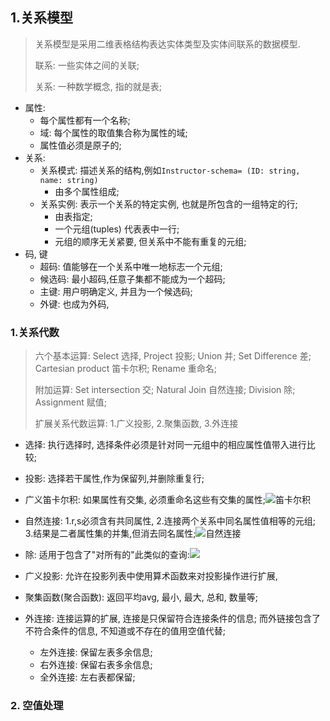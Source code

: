 

## 1.关系模型

> 关系模型是采用二维表格结构表达实体类型及实体间联系的数据模型.
>
> 联系: 一些实体之间的关联;
>
> 关系: 一种数学概念, 指的就是表;

- 属性: 
  - 每个属性都有一个名称;
  - 域: 每个属性的取值集合称为属性的域;
  - 属性值必须是原子的;
- 关系:
  - 关系模式: 描述关系的结构,例如`Instructor-schema= (ID: string, name: string)`
    - 由多个属性组成;
  - 关系实例: 表示一个关系的特定实例, 也就是所包含的一组特定的行;
    - 由表指定;
    - 一个元组(tuples) 代表表中一行;
    - 元组的顺序无关紧要, 但关系中不能有重复的元组;
- 码, 键
  - 超码: 值能够在一个关系中唯一地标志一个元组;
  - 候选码: 最小超码,任意子集都不能成为一个超码;
  - 主键:  用户明确定义, 并且为一个候选码;
  - 外键: 也成为外码, 

### 1.关系代数

> 六个基本运算: Select 选择, Project 投影; Union 并; Set Difference 差; Cartesian product 笛卡尔积; Rename 重命名; 
>
> 附加运算: Set intersection 交; Natural Join 自然连接; Division 除; Assignment 赋值;
>
> 扩展关系代数运算: 1.广义投影, 2.聚集函数, 3.外连接

- 选择: 执行选择时, 选择条件必须是针对同一元组中的相应属性值带入进行比较; 
- 投影: 选择若干属性,作为保留列,并删除重复行;
- 广义笛卡尔积:  如果属性有交集, 必须重命名这些有交集的属性;![笛卡尔积](D:\GitHub\DB\笛卡尔积.png)

- 自然连接: 1.r,s必须含有共同属性, 2.连接两个关系中同名属性值相等的元组; 3.结果是二者属性集的并集,但消去同名属性;![自然连接](D:\GitHub\DB\自然连接.png)

- 除: 适用于包含了"对所有的"此类似的查询:![](D:\GitHub\DB\除运算.png)

- 广义投影: 允许在投影列表中使用算术函数来对投影操作进行扩展,
- 聚集函数(聚合函数): 返回平均avg, 最小, 最大, 总和, 数量等;

- 外连接: 连接运算的扩展, 连接是只保留符合连接条件的信息; 而外链接包含了不符合条件的信息, 不知道或不存在的值用空值代替;
  - 左外连接: 保留左表多余信息;
  - 右外连接: 保留右表多余信息;
  - 全外连接: 左右表都保留;

### 2. 空值处理




